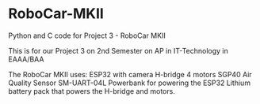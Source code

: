 # RoboCar-MKII
Python and C code for Project 3 - RoboCar MKII 

This is for our Project 3 on 2nd Semester on AP in IT-Technology in EAAA/BAA

The RoboCar MKII uses:
ESP32 with camera
H-bridge
4 motors
SGP40 Air Quality Sensor
SM-UART-04L
Powerbank for powering the ESP32
Lithium battery pack that powers the H-bridge and motors.
